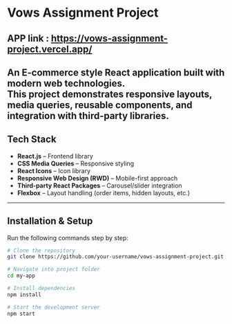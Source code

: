 
# Vows Assignment Project
## APP link : https://vows-assignment-project.vercel.app/
An **E-commerce style React application** built with modern web technologies.  
This project demonstrates responsive layouts, media queries, reusable components, and integration with third-party libraries.
---
##  Tech Stack

- **React.js** – Frontend library  
- **CSS Media Queries** – Responsive styling  
- **React Icons** – Icon library  
- **Responsive Web Design (RWD)** – Mobile-first approach  
- **Third-party React Packages** – Carousel/slider integration  
- **Flexbox** – Layout handling (order items, hidden layouts, etc.)

---

## Installation & Setup

Run the following commands step by step:

```bash
# Clone the repository
git clone https://github.com/your-username/vows-assignment-project.git

# Navigate into project folder
cd my-app

# Install dependencies
npm install

# Start the development server
npm start

